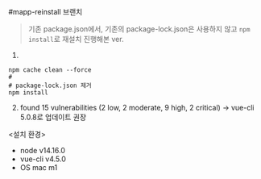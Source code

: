 #mapp-reinstall 브랜치

> 기존 package.json에서, 기존의 package-lock.json은 사용하지 않고 `npm install`로 재설치 진행해본 ver.

1. 
```
npm cache clean --force
#
# package-lock.json 제거
npm install
```

2. found 15 vulnerabilities (2 low, 2 moderate, 9 high, 2 critical)
-> vue-cli 5.0.8로 업데이트 권장



<설치 환경>
* node v14.16.0
* vue-cli v4.5.0
* OS mac m1